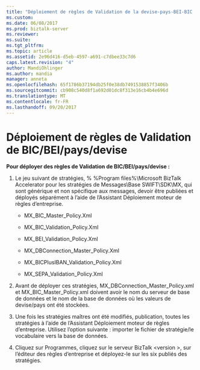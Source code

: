 ```yaml
---
title: "Déploiement de règles de Validation de la devise-pays-BEI-BIC | Documents Microsoft"
ms.custom: 
ms.date: 06/08/2017
ms.prod: biztalk-server
ms.reviewer: 
ms.suite: 
ms.tgt_pltfrm: 
ms.topic: article
ms.assetid: 2e96d416-d5eb-4597-a691-c7dbee33c7d6
caps.latest.revision: "4"
author: MandiOhlinger
ms.author: mandia
manager: anneta
ms.openlocfilehash: 65f1786b37194db25f0e38db7491538857f3406b
ms.sourcegitcommit: cb908c540d8f1a692d01dc8f313e16cb4b4e696d
ms.translationtype: MT
ms.contentlocale: fr-FR
ms.lasthandoff: 09/20/2017
---
```

# <a name="deploying-bicbeicountrycurrency-validation-rules"></a>Déploiement de règles de Validation de BIC/BEI/pays/devise
**Pour déployer des règles de Validation de BIC/BEI/pays/devise :**  
  
1.  Le jeu suivant de stratégies, % %Program files%\Microsoft BizTalk Accelerator pour les stratégies de Messages\Base SWIFT\SDK\MX, qui sont générique et non spécifique aux messages, devoir être publiées et déployés séparément à l’aide de l’Assistant Déploiement moteur de règles d’entreprise.  
  
    -   MX_BIC_Master_Policy.Xml  
  
    -   MX_BIC_Validation_Policy.Xml  
  
    -   MX_BEI_Validation_Policy.Xml  
  
    -   MX_DBConnection_Master_Policy.Xml  
  
    -   MX_BICPlusIBAN_Validation_Policy.Xml  
  
    -   MX_SEPA_Validation_Policy.Xml  
  
2.  Avant de déployer ces stratégies, MX_DBConnection_Master_Policy.xml et MX_BIC_Master_Policy.xml doivent avoir le nom du serveur de base de données et le nom de la base de données où les valeurs de devise/pays ont été stockées.  
  
3.  Une fois les stratégies maîtres ont été modifiés, publication, toutes les stratégies à l’aide de l’Assistant Déploiement moteur de règles d’entreprise. Utilisez l’option suivante : importer le fichier de stratégie/le vocabulaire vers la base de données.  
  
4.  Cliquez sur Programmes, cliquez sur le serveur BizTalk \<version >, sur l’éditeur des règles d’entreprise et déployez-le sur les six publiés des stratégies.
